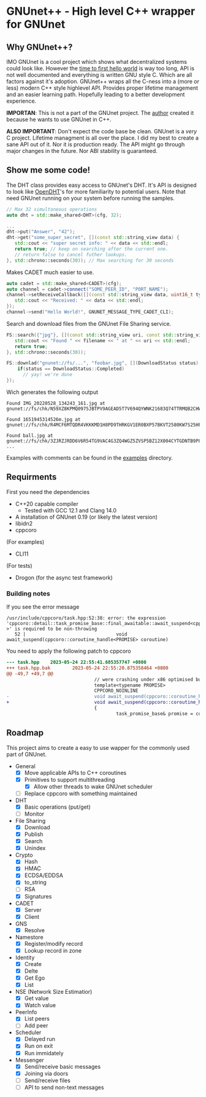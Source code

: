 # GNUnet++ - High level C++ wrapper for GNUnet

## Why GNUnet++?

IMO GNUnet is a cool project which shows what decentralized systems could look like. However the [time to first hello world][ttfhw] is way too long, API is not well documented and everything is written GNU style C. Which are all factors against it's adoption. GNUnet++ wraps all the C-ness into a (more or less) modern C++ style highlevel API. Provides proper lifetime management and an easier learning path. Hopefully leading to a better development experience.

**IMPORTAN**: This is not a part of the GNUnet project. The [author](https://github.com/marty1885) created it because he wants to use GNUnet in C++.

**ALSO IMPORTANT**: Don't expect the code base be clean. GNUnet is a _very_ C project. Lifetime managment is all over the place. I did my best to create a sane API out of it. Nor it is production ready. The API might go through major changes in the future. Nor ABI stability is guaranteed.

[ttfhw]: https://www.moesif.com/blog/technical/api-product-management/What-is-TTFHW/ 

## Show me some code!

The DHT class provides easy access to GNUnet's DHT. It's API is designed to look like [OpenDHT][opendht]'s for more familiarity to potential users. Note that need GNUnet running on your system before running the samples.

```cpp
// Max 32 simultaneous operations
auto dht = std::make_shared<DHT>(cfg, 32);

...
dht->put("Answer", "42");
dht->get("some_super_secret", [](const std::string_view data) {
   std::cout << "super secret info: " << data << std::endl;
   return true; // keep on searching after the current one.
   // return false to cancel futher lookups.
}, std::chrono::seconds(30)); // Max searching for 30 seconds
```

Makes CADET much easier to use.


```cpp
auto cadet = std::make_shared<CADET>(cfg);
auto channel = cadet->connect("SOME_PEER_ID", "PORT_NAME");
channel->setReceiveCallback([](const std::string_view data, uint16_t type) {
   std::cout << "Received: " << data << std::endl;
});
channel->send("Hello World!", GNUNET_MESSAGE_TYPE_CADET_CLI);
```

Search and download files from the GNUnet File Sharing service.

```cpp
FS::search({"jpg"}, [](const std::string_view uri, const std::string_view name) {
   std::cout << "Found " << filename << " at " << uri << std::endl;
   return true;
}, std::chrono::seconds(30));

FS::downlad("gnunet://fs/...", "foobar.jpg", [](DownloadStatus status) {
    if(status == DownloadStatus::Completed)
      // yay! we're done
});
```

Wich generates the following output

```
Found IMG_20220528_134243_161.jpg at gnunet://fs/chk/N59XZ8KPMQ0975JBTPV9AGEAD5T7V694QYWNK21683Q74TTRMQB2CHW4AZVTM3A5NFC57K0N6PD5EGCGMJABTZ6HKMV9ZC1T52FTVSG.2RJ19QYFPBJ2TBMZSNECXP9KHDTX90B6ZCTBSJYQKPK016156HNCPE5RJMNEM3A1NTRHMVWK8GCJ1MVG4S25F8A4TW1S70PCDMSG94R.2778934

Found 1651945314526m.jpg at gnunet://fs/chk/R4MCF6MTQDR4VKKKMD1H8PD9THRKGV1ER0BXP57BKVT2580KW7S25HFSW7MK0BM1JBPBEHG6P0SHDHDERX7MTPFA5YE68E7Q43H8Z78.4J604CQR9AESPQ3X894PE2P56X3P21QJWBBQQXH4SR07X4KXX5TBH62BHSDT6HWY70XP5DZB5S5FADDJ7TDYENEX67H4JN6Q1KP725G.91907

Found ball.jpg at gnunet://fs/chk/3ZJRZJRDD6V6R54TG9VAC4G3ZQ4WGZ5ZVSP5BZ12X004CYTGDNTB9P8STZ0P1Y2REB28EA8FZ3JZ4900V5FVEMYAESDWVGATZ37WJAR.46BHSJS8BXTT6KN4NTBS66VAYSDKRFST71439H6RAAKPT294T3ECY6AEQCN726ZQXW039YD7Z0Q17385HMH8RQWT92AR8AQ4B47X60R.241099
...
```

Examples with comments can be found in the [examples](examples) directory.

[opendht]: https://github.com/savoirfairelinux/opendht

## Requirments

First you need the dependencies

* C++20 capable compiler
  * Tested with GCC 12.1 and Clang 14.0
* A installation of GNUnet 0.19 (or likely the latest version)
* libidn2
* cppcoro

(For examples)
* CLI11

(For tests)
* Drogon (for the async test framework)

### Building notes

If you see the error message

```
/usr/include/cppcoro/task.hpp:52:38: error: the expression 'cppcoro::detail::task_promise_base::final_awaitable::await_suspend<cppcoro::detail::task_promise<void> >' is required to be non-throwing
   52 |                                 void await_suspend(cppcoro::coroutine_handle<PROMISE> coroutine)
```

You need to apply the following patch to cppcoro

```diff
--- task.hpp    2023-05-24 22:55:41.685357747 +0800
+++ task.hpp.bak        2023-05-24 22:55:20.875358464 +0800
@@ -49,7 +49,7 @@
                                // were crashing under x86 optimised builds.
                                template<typename PROMISE>
                                CPPCORO_NOINLINE
-                               void await_suspend(cppcoro::coroutine_handle<PROMISE> coroutine) noexcept
+                               void await_suspend(cppcoro::coroutine_handle<PROMISE> coroutine)
                                {
                                        task_promise_base& promise = coroutine.promise();
```

## Roadmap

This project aims to create a easy to use wapper for the commonly used part of GNUnet.

- General
  - [x] Move applicable APIs to C++ coroutines
  - [x] Primitives to support multithreading
    - [x] Allow other threads to wake GNUnet scheduler
  - [ ] Replace cppcoro with something maintained
- DHT
  - [x] Basic operations (put/get)
  - [ ] Monitor
- File Sharing
  - [x] Download
  - [x] Publish
  - [x] Search
  - [x] Unindex
- Crypto
  - [x] Hash
  - [x] HMAC
  - [x] ECDSA/EDDSA
  - [x] to_string
  - [ ] RSA
  - [x] Signatures
- CADET
  - [x] Server
  - [x] Client
- GNS
  - [x] Resolve
- Namestore
  - [x] Register/modify record
  - [x] Lookup record in zone
- Identity
  - [x] Create
  - [x] Delte
  - [x] Get Ego
  - [x] List
- NSE (Network Size Estimatior)
  - [x] Get value
  - [x] Watch value
- PeerInfo
  - [x] List peers
  - [ ] Add peer
- Scheduler
  - [x] Delayed run
  - [x] Run on exit
  - [x] Run immidately
- Messenger
  - [x] Send/receive basic messages
  - [x] Joining via doors
  - [ ] Send/receive files
  - [ ] API to send non-text messages
